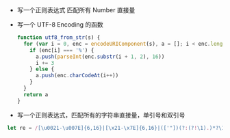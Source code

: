 + 写一个正则表达式 匹配所有 Number 直接量

+ 写一个 UTF-8 Encoding 的函数

  ```js
  function utf8_from_str(s) {
    for (var i = 0, enc = encodeURIComponent(s), a = []; i < enc.length; ) {
      if (enc[i] === '%') {
        a.push(parseInt(enc.substr(i + 1, 2), 16))
        i += 3
      } else {
        a.push(enc.charCodeAt(i++))
      }
    }
    return a
  }
  
  ```

  

+ 写一个正则表达式，匹配所有的字符串直接量，单引号和双引号

```js
let re = /[\u0021-\u007E]{6,16}|[\x21-\x7E]{6,16}|(['"])(?:(?!\1).)*?\1/g

```

